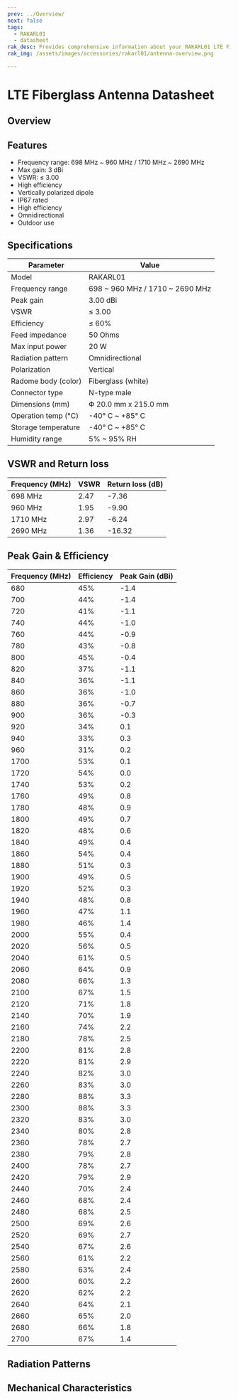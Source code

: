 ```yaml
---
prev: ../Overview/
next: false
tags:
  - RAKARL01
  - datasheet
rak_desc: Provides comprehensive information about your RAKARL01 LTE Fiberglass Antenna to help you use it. This information includes technical specifications and characteristics.
rak_img: /assets/images/accessories/rakarl01/antenna-overview.png

---
```



# LTE Fiberglass Antenna Datasheet

## Overview

## Features

- Frequency range: 698&nbsp;MHz ~ 960&nbsp;MHz / 1710&nbsp;MHz ~ 2690&nbsp;MHz
- Max gain: 3&nbsp;dBi
- VSWR: ≤ 3.00
- High efficiency
- Vertically polarized dipole
- IP67 rated
- High efficiency 
- Omnidirectional
- Outdoor use


<rk-img
  src="/assets/images/accessories/rakarl01/antenna-overview.png"
  width="70%"
  caption="RAKARL01 Overview"
/>

## Specifications



| Parameter           | Value                                |
|---------------------|--------------------------------------|
| Model               | RAKARL01                             |
| Frequency range     | 698 ~ 960&nbsp;MHz / 1710 ~ 2690 MHz |
| Peak gain           | 3.00&nbsp;dBi                        |
| VSWR                | ≤ 3.00                               |
| Efficiency          | ≤ 60%                                |
| Feed impedance      | 50&nbsp;Ohms                         |
| Max input power     | 20 W                                 |
| Radiation pattern   | Omnidirectional                      |
| Polarization        | Vertical                             |
| Radome body (color) | Fiberglass (white)                   |
| Connector type      | N-type male                          |
| Dimensions (mm)     | Փ&nbsp;20.0&nbsp;mm x 215.0&nbsp;mm  |
| Operation temp (°C) | -40°&nbsp;C ~ +85°&nbsp;C            |
| Storage temperature | -40°&nbsp;C ~ +85°&nbsp;C            |
| Humidity range      | 5% ~ 95% RH                          |



## VSWR and Return loss

| Frequency (MHz) | VSWR | Return loss (dB) |
|-----------------|------|------------------|
| 698 MHz         | 2.47 | -7.36            |
| 960 MHz         | 1.95 | -9.90            |
| 1710 MHz        | 2.97 | -6.24            |
| 2690 MHz        | 1.36 | -16.32           |


<rk-img
  src="/assets/images/accessories/rakarl01/vswr.png"
  width="80%"
  caption="RAKARG13 VSWR Graph"
/>


## Peak Gain & Efficiency

| Frequency (MHz) | Efficiency | Peak Gain (dBi) |
|-----------------|------------|-----------------|
| 680             | 45%        | -1.4            |
| 700             | 44%        | -1.4            |
| 720             | 41%        | -1.1            |
| 740             | 44%        | -1.0            |
| 760             | 44%        | -0.9            |
| 780             | 43%        | -0.8            |
| 800             | 45%        | -0.4            |
| 820             | 37%        | -1.1            |
| 840             | 36%        | -1.1            |
| 860             | 36%        | -1.0            |
| 880             | 36%        | -0.7            |
| 900             | 36%        | -0.3            |
| 920             | 34%        | 0.1             |
| 940             | 33%        | 0.3             |
| 960             | 31%        | 0.2             |
| 1700            | 53%        | 0.1             |
| 1720            | 54%        | 0.0             |
| 1740            | 53%        | 0.2             |
| 1760            | 49%        | 0.8             |
| 1780            | 48%        | 0.9             |
| 1800            | 49%        | 0.7             |
| 1820            | 48%        | 0.6             |
| 1840            | 49%        | 0.4             |
| 1860            | 54%        | 0.4             |
| 1880            | 51%        | 0.3             |
| 1900            | 49%        | 0.5             |
| 1920            | 52%        | 0.3             |
| 1940            | 48%        | 0.8             |
| 1960            | 47%        | 1.1             |
| 1980            | 46%        | 1.4             |
| 2000            | 55%        | 0.4             |
| 2020            | 56%        | 0.5             |
| 2040            | 61%        | 0.5             |
| 2060            | 64%        | 0.9             |
| 2080            | 66%        | 1.3             |
| 2100            | 67%        | 1.5             |
| 2120            | 71%        | 1.8             |
| 2140            | 70%        | 1.9             |
| 2160            | 74%        | 2.2             |
| 2180            | 78%        | 2.5             |
| 2200            | 81%        | 2.8             |
| 2220            | 81%        | 2.9             |
| 2240            | 82%        | 3.0             |
| 2260            | 83%        | 3.0             |
| 2280            | 88%        | 3.3             |
| 2300            | 88%        | 3.3             |
| 2320            | 83%        | 3.0             |
| 2340            | 80%        | 2.8             |
| 2360            | 78%        | 2.7             |
| 2380            | 79%        | 2.8             |
| 2400            | 78%        | 2.7             |
| 2420            | 79%        | 2.9             |
| 2440            | 70%        | 2.4             |
| 2460            | 68%        | 2.4             |
| 2480            | 68%        | 2.5             |
| 2500            | 69%        | 2.6             |
| 2520            | 69%        | 2.7             |
| 2540            | 67%        | 2.6             |
| 2560            | 61%        | 2.2             |
| 2580            | 63%        | 2.4             |
| 2600            | 60%        | 2.2             |
| 2620            | 62%        | 2.2             |
| 2640            | 64%        | 2.1             |
| 2660            | 65%        | 2.0             |
| 2680            | 66%        | 1.8             |
| 2700            | 67%        | 1.4             |


## Radiation Patterns

<rk-img
  src="/assets/images/accessories/rakarl01/radiation-patterns.png"
  width="70%"
  caption="RAKARL01 Radiation Patterns"
/>

## Mechanical Characteristics

<rk-img
  src="/assets/images/accessories/rakarl01/mechanical-characteristics.png"
  width="80%"
  caption="RAKARL01 Mechanical Characteristics"
/>


